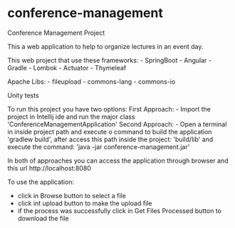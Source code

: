 # conference-management

Conference Management Project

This a web application to help to organize lectures in an event day.


This web project that use these frameworks:
	- SpringBoot
	- Angular
	- Gradle
	- Lombok
	- Actuator
	- Thymeleaf

Apache Libs:
    - fileupload
    - commons-lang
    - commons-io

 Unity tests

To run this project you have two options:
  First Approach:
    - Import the project in Intellij ide and run the major class 'ConferenceManagementApplication'
  Second Approach:
    - Open a terminal in inside project path and execute o command to build the application
 'gradlew build', after  access this path inside the project: 'build/lib' and
 execute the command: 'java -jar conference-management.jar'

In both of approaches you can access the application through browser and this url
http://localhost:8080

To use the application:
 - click in Browse button to select a file
 - click int upload button to make the upload file
 - if the process was successfully click in Get Files Processed button to download the file